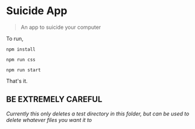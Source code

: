 # Suicide App

> An app to suicide your computer

To run,

```
npm install
```

```
npm run css
```

```
npm run start
```

That's it.

## BE EXTREMELY CAREFUL

*Currently this only deletes a test directory in this folder, but can be used to delete whatever files you want it to*